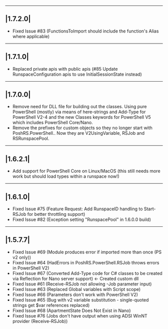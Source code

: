 ---------
|1.7.2.0|
---------
* Fixed Issue #83 (FunctionsToImport should include the function's Alias where applicable)


---------
|1.7.1.0|
---------
* Replaced private apis with public apis (#85 Update RunspaceConfiguration apis to use InitialSessionState instead)

---------
|1.7.0.0|
---------
* Remove need for DLL file for building out the classes. Using pure PowerShell (mostly) via means of here-strings and Add-Type for PowerShell V2-4 and the new Classes keywords for PowerShell V5 which includes PowerShell Core/Nano.
* Remove the prefixes for custom objects so they no longer start with PoshRS.PowerShell.. Now they are V2UsingVariable, RSJob and RSRunspacePool.

---------
|1.6.2.1|
---------
* Add support for PowerShell Core on Linux/MacOS (this still needs more work but should load types within a runspace now!)

---------
|1.6.1.0|
---------
* Fixed Issue #75 (Feature Request: Add RunspaceID handling to Start-RSJob for better throttling support)
* Fixed Issue #82 (Exception setting "RunspacePool" in 1.6.0.0 build)

---------
|1.5.7.7|
---------
* Fixed Issue #69 (Module produces error if imported more than once (PS v2 only))
* Fixed Issue #64 (HadErrors in PoshRS.PowerShell.RSJob throws errors in PowerShell V2)
* Fixed Issue #67 (Converted Add-Type code for C# classes to be created via Reflection for Nano server support) <- Created custom dll
* Fixed Issue #61 (Receive-RSJob not allowing -Job parameter input)
* Fixed Issue #63 (Replaced Global variables with Script scope)
* Fixed Issue #66 (Parameters don't work with PowerShell V2)
* Fixed Issue #65 (Bug with v2 variable substitution - single-quoted strings get $var references replaced)
* Fixed Issue #68 (ApartmentState Does Not Exist in Nano)
* Fixed Issue #76 (Jobs don't have output when using ADSI WinNT provider (Receive-RSJob))
